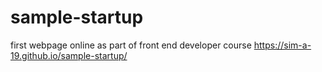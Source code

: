 # sample-startup
first webpage online as part of front end developer course
https://sim-a-19.github.io/sample-startup/
